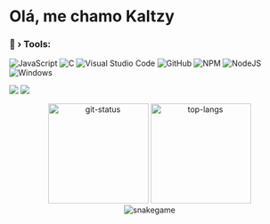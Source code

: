   <h1>Olá, me chamo Kaltzy</h1>

### 🔧 › Tools:
![JavaScript](https://img.shields.io/badge/javascript-%23323330.svg?style=for-the-badge&logo=javascript&logoColor=%23F7DF1E)
![C](https://img.shields.io/badge/c-3670A0?style=for-the-badge&logo=c&logoColor=ffffff)
![Visual Studio Code](https://img.shields.io/badge/Visual%20Studio%20Code-0078d7.svg?style=for-the-badge&logo=visual-studio-code&logoColor=white)
![GitHub](https://img.shields.io/badge/github-%23121011.svg?style=for-the-badge&logo=github&logoColor=white)
![NPM](https://img.shields.io/badge/NPM-%23000000.svg?style=for-the-badge&logo=npm&logoColor=white)
![NodeJS](https://img.shields.io/badge/node.js-6DA55F?style=for-the-badge&logo=node.js&logoColor=white)
![Windows](https://img.shields.io/badge/Windows-0078D6?style=for-the-badge&logo=windows&logoColor=white)

  <a href="https://www.twitter.com/maltratobrancas/" target="_blank"><img src="https://img.shields.io/badge/-Twitter-%1DA1F2?style=for-the-badge&logo=twitter&logoColor=white" target="_blank"></a>  <a href="https://discord.gg/70s" target="_blank"><img src="https://img.shields.io/badge/Discord-7289DA?style=for-the-badge&logo=discord&logoColor=white" target="_blank"></a> 

  <p align="center">
    <img height="180em" src="https://github-readme-stats.vercel.app/api?username=kaltzydev&show_icons=true&theme=dark&layout=compact" alt="git-status" class="center">
    <img height="180em" src="https://github-readme-stats.vercel.app/api/top-langs/?username=kaltzydev&theme=dark&layout=compact&langs_count=7" alt="top-langs" class="center">
    <br />
    <img src="https://github.com/kaltzydev/kaltzydev/blob/output/github-contribution-grid-snake.svg" alt="snakegame" class="center">
</p>
